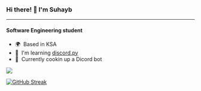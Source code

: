 ### Hi there! 👋 I'm Suhayb
---------------------
#### Software Engineering student

- 🌍  Based in KSA
- 🧠  I'm learning [discord.py](http://https://github.com/Rapptz/discord.py)
- 🚀  Currently cookin up a Dicord bot

<a href="http://www.github.com/suhaybu"><img src="https://github-readme-streak-stats.herokuapp.com/?user=suhaybu&stroke=ffffff&background=1c1917&ring=0891b2&fire=0891b2&currStreakNum=ffffff&currStreakLabel=0891b2&sideNums=ffffff&sideLabels=ffffff&dates=ffffff&hide_border=true" /></a>

<a href="https://git.io/streak-stats"><img src="https://github-readme-streak-stats.herokuapp.com?user=suhaybu&theme=one-dark-pro" alt="GitHub Streak" /></a>
